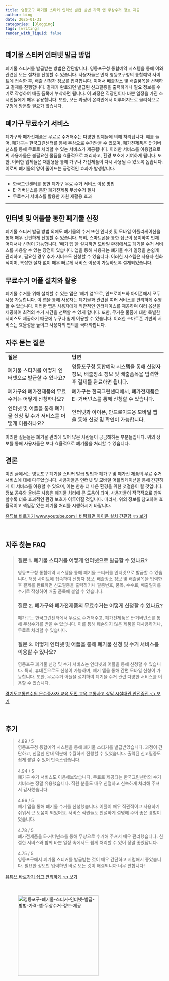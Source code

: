 ```yaml
---
title: 영등포구 폐기물 스티커 인터넷 발급 방법 가격 앱 무상수거 정보 제공
author: bing
date: 2025-01-31
categories: [Blogging]
tags: [writing]
render_with_liquid: false
---
```



<h2 id='폐기물 스티커 인터넷 발급 방법'>폐기물 스티커 인터넷 발급 방법</h2>

<p>폐기물 스티커를 발급받는 방법은 간단합니다. 영등포구청 통합예약 시스템을 통해 이와 관련된 모든 절차를 진행할 수 있습니다. 사용자들은 먼저 영등포구청의 통합예약 사이트에 접속한 후, 배출 신청자 정보를 입력합니다. 이어서 배출장소 및 배출품목을 선택하고 결제를 진행합니다. 결제가 완료되면 발급된 신고필증을 출력하거나 필요 정보를 수기로 작성하여 배출 품목에 부착하면 됩니다. 이 과정은 직장인이나 바쁜 일정을 가진 소시민들에게 매우 유용합니다. 또한, 모든 과정이 온라인에서 이루어지므로 물리적으로 구청에 방문할 필요가 없습니다.</p>

<h2 id='폐가구 무료수거 서비스'>폐가구 무료수거 서비스</h2>

<p>폐가구와 폐가전제품은 무료로 수거해주는 다양한 업체들에 의해 처리됩니다. 예를 들어, 폐가구는 한국그린센터를 통해 무상으로 수거받을 수 있으며, 폐가전제품은 E-거버넌스를 통해 무료로 처리할 수 있는 서비스가 제공됩니다. 이러한 서비스를 이용함으로써 사용자들은 불필요한 물품을 효율적으로 처리하고, 환경 보호에 기여하게 됩니다. 또한, 이러한 업체들은 재활용을 통해 가구나 가전제품이 다시 사용될 수 있도록 돕습니다. 이로써 폐기물의 양이 줄어드는 긍정적인 효과가 발생합니다.</p>

<hr />

<ul>
    <li>한국그린센터를 통한 폐가구 무료 수거 서비스 이용 방법</li>
    <li>E-거버넌스를 통한 폐가전제품 무상수거 절차</li>
    <li>무료수거 서비스를 활용한 자원 재활용 효과</li>
</ul>

<hr />

<h2 id='인터넷 및 어플을 통한 폐기물 신청'>인터넷 및 어플을 통한 폐기물 신청</h2>

<p>폐기물 스티커 발급 방법 외에도 폐기물의 수거 또한 인터넷 및 모바일 어플리케이션을 통해 매우 간편하게 진행할 수 있습니다. 특히, 스마트폰을 통한 접근이 용이하여 언제 어디서나 신청이 가능합니다. '빼기 앱'을 설치하면 모바일 환경에서도 폐기물 수거 서비스를 사용할 수 있는 장점이 있습니다. 앱을 통해 사용자는 폐기물 수거 일정을 손쉽게 관리하고, 필요한 경우 추가 서비스도 신청할 수 있습니다. 이러한 시스템은 사용자 친화적이며, 복잡한 절차 없이 매우 빠르게 서비스 이용이 가능하도록 설계되었습니다.</p>

<h2 id='무료수거 어플 설치와 활용'>무료수거 어플 설치와 활용</h2>

<p>폐기물 수거를 위해 설치할 수 있는 앱은 '빼기 앱'으로, 안드로이드와 아이폰에서 모두 사용 가능합니다. 이 앱을 통해 사용자는 폐기물과 관련된 여러 서비스를 편리하게 수행할 수 있습니다. 이러한 앱은 사용자에게 직관적인 인터페이스를 제공하며 여러 옵션을 제공하여 최적의 수거 시간을 선택할 수 있게 합니다. 또한, 무거운 물품에 대한 특별한 서비스도 제공하기 때문에 누구나 쉽게 이용할 수 있습니다. 이러한 스마트폰 기반의 서비스는 효율성을 높이고 사용자의 편의를 극대화합니다.</p>

<h2 id='자주 묻는 질문'>자주 묻는 질문</h2>

<table>
    <tr>
        <td><b>질문</b></td>
        <td><b>답변</b></td>
    </tr>
    <tr>
        <td>폐기물 스티커를 어떻게 인터넷으로 발급할 수 있나요?</td>
        <td>영등포구청 통합예약 시스템을 통해 신청자 정보, 배출장소 정보 및 배출품목을 입력한 후 결제를 완료하면 됩니다.</td>
    </tr>
    <tr>
        <td>폐가구와 폐가전제품의 무료수거는 어떻게 신청하나요?</td>
        <td>폐가구는 한국그린센터에서, 폐가전제품은 E-거버넌스를 통해 신청할 수 있습니다.</td>
    </tr>
    <tr>
        <td>인터넷 및 어플을 통해 폐기물 신청 및 수거 서비스를 어떻게 이용하나요?</td>
        <td>인터넷과 아이폰, 안드로이드용 모바일 앱을 통해 신청 및 확인이 가능합니다.</td>
    </tr>
</table>

<p>이러한 질문들은 폐기물 관리에 있어 많은 사람들이 궁금해하는 부분들입니다. 위의 정보를 통해 사용자들은 보다 효율적으로 폐기물을 처리할 수 있습니다.</p>

<h2 id='결론'>결론</h2>

<p>이번 글에서는 영등포구 폐기물 스티커 발급 방법과 폐가구 및 폐가전 제품의 무료 수거 서비스에 대해 다루었습니다. 사용자들은 인터넷 및 모바일 어플리케이션을 통해 간편하게 이 서비스를 이용할 수 있으며, 이는 한층 더 나은 환경을 위한 첫걸음이 될 것입니다. 정보 공유와 올바른 사용은 폐기물 처리에 큰 도움이 되며, 사용자들이 적극적으로 참여할수록 더욱 효과적인 환경 보호가 이루어질 것입니다. 따라서, 위의 정보를 참고하여 효율적이고 책임감 있는 폐기물 처리를 시행하시기 바랍니다.</p>


<p><a class="click-button" title="유튜브 바로가기 www.youtube.comㅣ바탕화면 아이콘 설치 간편함" href="https://yellowplanner.github.io/posts/%EC%9C%A0%ED%8A%9C%EB%B8%8C-%EB%B0%94%EB%A1%9C%EA%B0%80%EA%B8%B0-www.youtube.com%E3%85%A3%EB%B0%94%ED%83%95%ED%99%94%EB%A9%B4-%EC%95%84%EC%9D%B4%EC%BD%98-%EC%84%A4%EC%B9%98-%EA%B0%84%ED%8E%B8%ED%95%A8/" rel="dofollow">유튜브 바로가기 www.youtube.comㅣ바탕화면 아이콘 설치 간편함 👈 보기</a></p><br>
<h2 id='자주_찾는_FAQ'>자주 찾는 FAQ</h2>
<div itemscope="" itemtype="https://schema.org/FAQPage"> 
<blockquote> 
<div itemscope="" itemprop="mainEntity" itemtype="https://schema.org/Question"> 
<h3 itemprop="name">질문 1. 폐기물 스티커를 어떻게 인터넷으로 발급할 수 있나요?</h3> 
<div itemscope="" itemprop="acceptedAnswer" itemtype="https://schema.org/Answer"> 
<span itemprop="text"> 
<p>영등포구청 통합예약 시스템을 통해 폐기물 스티커를 인터넷으로 발급할 수 있습니다. 해당 사이트에 접속하여 신청자 정보, 배출장소 정보 및 배출품목을 입력한 후 결제를 완료하면 신고필증을 출력하거나 필증번호, 품목, 수수료, 배출일자를 수기로 작성하여 배출 품목에 붙일 수 있습니다.</p> 
</span> 
</div> 
</div> 

<div itemscope="" itemprop="mainEntity" itemtype="https://schema.org/Question"> 
<h3 itemprop="name">질문 2. 폐가구와 폐가전제품의 무료수거는 어떻게 신청할 수 있나요?</h3> 
<div itemscope="" itemprop="acceptedAnswer" itemtype="https://schema.org/Answer"> 
<span itemprop="text"> 
<p>폐가구는 한국그린센터에서 무료로 수거해주고, 폐가전제품은 E-거버넌스를 통해 무상수거를 받을 수 있습니다. 이를 통해 훼손되지 않은 제품을 재사용하거나, 무료로 처리할 수 있습니다.</p> 
</span> 
</div> 
</div> 

<div itemscope="" itemprop="mainEntity" itemtype="https://schema.org/Question"> 
<h3 itemprop="name">질문 3. 어떻게 인터넷 및 어플을 통해 폐기물 신청 및 수거 서비스를 이용할 수 있나요?</h3> 
<div itemscope="" itemprop="acceptedAnswer" itemtype="https://schema.org/Answer"> 
<span itemprop="text"> 
<p>영등포구 폐기물 신청 및 수거 서비스는 인터넷과 어플을 통해 신청할 수 있습니다. 특히, 휴대폰으로도 신청이 가능하며, 빼기 앱을 통해 간편 모바일 신청이 가능합니다. 또한, 무료수거 어플을 설치하여 폐기물 수거 관련 다양한 서비스를 이용할 수 있습니다.</p> 
</span> 
</div> 
</div> 
</blockquote> 
</div>
<p><a class="click-button" title="경기도교통연수원 운수종사자 교육 도민 교육 교통사고 상담 시설대관 안전증진" href="https://yellowplanner.github.io/posts/%EA%B2%BD%EA%B8%B0%EB%8F%84%EA%B5%90%ED%86%B5%EC%97%B0%EC%88%98%EC%9B%90-%EC%9A%B4%EC%88%98%EC%A2%85%EC%82%AC%EC%9E%90-%EA%B5%90%EC%9C%A1-%EB%8F%84%EB%AF%BC-%EA%B5%90%EC%9C%A1-%EA%B5%90%ED%86%B5%EC%82%AC%EA%B3%A0-%EC%83%81%EB%8B%B4-%EC%8B%9C%EC%84%A4%EB%8C%80%EA%B4%80-%EC%95%88%EC%A0%84%EC%A6%9D%EC%A7%84/" rel="dofollow">경기도교통연수원 운수종사자 교육 도민 교육 교통사고 상담 시설대관 안전증진 👈 보기</a></p><br>
<h2 id='후기'>후기</h2>
<div itemscope itemtype="https://schema.org/Product">
  <blockquote>
  <div itemprop="review" itemscope itemtype="https://schema.org/Review">
      <div itemprop="reviewRating" itemscope itemtype="https://schema.org/Rating"> <span itemprop="ratingValue">4.89</span> / <span itemprop="bestRating">5</span> </div>
      <span itemprop="reviewBody">영등포구청 통합예약 시스템을 통해 폐기물 스티커를 발급받았습니다. 과정이 간단하고, 친절한 안내 덕분에 수월하게 진행할 수 있었습니다. 출력된 신고필증도 쉽게 붙일 수 있어 만족스럽습니다.</span>
  </div>
  <br>
  <div itemprop="review" itemscope itemtype="https://schema.org/Review">
      <div itemprop="reviewRating" itemscope itemtype="https://schema.org/Rating"> <span itemprop="ratingValue">4.94</span> / <span itemprop="bestRating">5</span> </div>
      <span itemprop="reviewBody">폐가구 수거 서비스도 이용해보았습니다. 무료로 제공되는 한국그린센터의 수거 서비스는 정말 유용했습니다. 직원 분들도 매우 친절하고 신속하게 처리해 주셔서 감사했습니다.</span>
  </div>
  <br>
  <div itemprop="review" itemscope itemtype="https://schema.org/Review">
      <div itemprop="reviewRating" itemscope itemtype="https://schema.org/Rating"> <span itemprop="ratingValue">4.96</span> / <span itemprop="bestRating">5</span> </div>
      <span itemprop="reviewBody">빼기 앱을 통해 폐기물 수거를 신청했습니다. 어플이 매우 직관적이고 사용하기 쉬워서 큰 도움이 되었어요. 서비스 직원들도 친절하게 설명해 주어 좋은 경험이었습니다.</span>
  </div>
  <br>
  <div itemprop="review" itemscope itemtype="https://schema.org/Review">
      <div itemprop="reviewRating" itemscope itemtype="https://schema.org/Rating"> <span itemprop="ratingValue">4.78</span> / <span itemprop="bestRating">5</span> </div>
      <span itemprop="reviewBody">폐가전제품을 E-거버넌스를 통해 무상으로 수거해 주셔서 매우 편리했습니다. 친절한 서비스와 함께 바쁜 일정 속에서도 쉽게 처리할 수 있어 정말 좋았답니다.</span>
  </div>
  <br>
  <div itemprop="review" itemscope itemtype="https://schema.org/Review">
      <div itemprop="reviewRating" itemscope itemtype="https://schema.org/Rating"> <span itemprop="ratingValue">4.75</span> / <span itemprop="bestRating">5</span> </div>
      <span itemprop="reviewBody">영등포구에서 폐기물 스티커를 발급받는 것이 매우 간단하고 저렴해서 좋았습니다. 필요한 정보만 입력하면 바로 모든 것이 해결되니까 너무 편합니다!</span>
  </div>
  </blockquote>
</div>
<p><a class="click-button" title="유튜브 바로가기 쉽고 편리하게" href="https://yellowplanner.github.io/posts/%EC%9C%A0%ED%8A%9C%EB%B8%8C-%EB%B0%94%EB%A1%9C%EA%B0%80%EA%B8%B0-%EC%89%BD%EA%B3%A0-%ED%8E%B8%EB%A6%AC%ED%95%98%EA%B2%8C/" rel="dofollow">유튜브 바로가기 쉽고 편리하게 👈 보기</a></p><br>
<figure class="image"><img src="https://yellowplanner.github.io/assets/img/thumbnail/영등포구-폐기물-스티커-인터넷-발급-방법-가격-앱-무상수거-정보-제공.webp" alt="영등포구-폐기물-스티커-인터넷-발급-방법-가격-앱-무상수거-정보-제공" width="256" height="256"></figure>